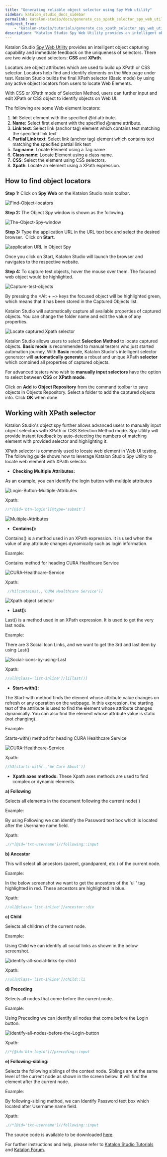 ```yaml
---
title: "Generating reliable object selector using Spy Web utility"
sidebar: katalon_studio_docs_sidebar
permalink: katalon-studio/docs/generate_css_xpath_selector_spy_web_utility.html
redirect_from:
    - "katalon-studio/tutorials/generate_css_xpath_selector_spy_web_utility.html"
description: "Katalon Studio Spy Web Utility provides an intelligent object capturing capability and immediate feedback on CSS Selector & Xpath selector. Learn more!"
---
```

Katalon Studio [Spy Web Utility](http://docs.katalon.com/pages/viewpage.action?pageId=5117668) provides an intelligent object capturing capability and immediate feedback on the uniqueness of selectors. There are two widely used selectors: **CSS** and **XPath**.

Locators are object attributes which are used to build up XPath or CSS selector. Locators help find and identify elements on the Web page under test. Katalon Studio builds the final XPath selector (Basic mode) by using any active object locators from users to locate Web Elements.

With CSS or XPath mode of Selection Method, users can further input and edit XPath or CSS object to identify objects on Web UI.

The following are some Web element locators:

1.  **Id**: Select element with the specified @id attribute.
2.  **Name**: Select first element with the specified @name attribute.
3.  **Link text**: Select link (anchor tag) element which contains text matching the specified link text
4.  **Partial Link text**: Select link (anchor tag) element which contains text matching the specified partial link text
5.  **Tag name**: Locate Element using a Tag name
6.  **Class name**: Locate Element using a class name.
7.  **CSS**: Select the element using CSS selectors.
8.  **Xpath**: Locate an element using a XPath expression.

How to find object locators
---------------------------

**Step 1:** Click on **Spy Web** on the Katalon Studio main toolbar.

![Find-Object-locators](https://github.com/katalon-studio/docs-images/raw/master/katalon-studio/tutorials/generate_css_xpath_selector_spy_web_utility/Find-Object-locators.png)

**Step 2:** The Object Spy window is shown as the following.

![The-Object-Spy-window](https://github.com/katalon-studio/docs-images/raw/master/katalon-studio/tutorials/generate_css_xpath_selector_spy_web_utility/The-Object-Spy-window.png)

**Step 3:** Type the application URL in the URL text box and select the desired browser.  Click on **Start**.

![application URL in Object Spy](https://github.com/katalon-studio/docs-images/raw/master/katalon-studio/tutorials/generate_css_xpath_selector_spy_web_utility/application-URL-in-Object-Spy.png)

Once you click on Start, Katalon Studio will launch the browser and navigates to the respective website.

**Step 4:** To capture test objects, hover the mouse over them. The focused web object would be highlighted.

![Capture-test-objects](https://github.com/katalon-studio/docs-images/raw/master/katalon-studio/tutorials/generate_css_xpath_selector_spy_web_utility/Capture-test-objects.png)

By pressing the <Alt + ~> keys the focused object will be highlighted green, which means that it has been stored in the Captured Objects list.

Katalon Studio will automatically capture all available properties of captured objects. You can change the folder name and edit the value of any properties.

![Locate captured Xpath selector](https://github.com/katalon-studio/docs-images/raw/master/katalon-studio/tutorials/generate_css_xpath_selector_spy_web_utility/Locate-captured-objects.png)

Katalon Studio allows users to select **Selection Method** to locate captured objects. **Basic mode** is recommended to manual testers who just started automation journey. With **Basic** mode, Katalon Studio's intelligent selector generator will **automatically generate** a robust and unique XPath **selector** which combined all properties of captured objects.

For advanced testers who wish to **manually input selectors** have the option to select between **CSS** or **XPath mode**.

Click on **Add** to **Object Repository** from the command toolbar to save objects in Objects Repository. Select a folder to add the captured objects into. Click **OK** when done.

Working with XPath selector
---------------------------

Katalon Studio's object spy further allows advanced users to manually input object selectors with XPath or CSS Selection Method mode. Spy Utility will provide instant feedback by auto-detecting the numbers of matching element with provided selector and highlighting it.

XPath selector is commonly used to locate web element in Web UI testing. The following guide shows how to leverage Katalon Studio Spy Utility to locate web element with XPath selector.

*   **Checking Multiple Attributes:**

As an example, you can identify the login button with multiple attributes

![Login-Button-Multiple-Attributes](https://github.com/katalon-studio/docs-images/raw/master/katalon-studio/tutorials/generate_css_xpath_selector_spy_web_utility/Login-Button-Multiple-Attributes.png)

Xpath:

```groovy
//*[@id='btn-login'][@type='submit']

```

![Multiple-Attributes](https://github.com/katalon-studio/docs-images/raw/master/katalon-studio/tutorials/generate_css_xpath_selector_spy_web_utility/Multiple-Attributes.png)

*   **Contains():**

Contains() is a method used in an XPath expression. It is used when the value of any attribute changes dynamically such as login information.

Example:

Contains method for heading CURA Healthcare Service

![CURA-Healthcare-Service](https://github.com/katalon-studio/docs-images/raw/master/katalon-studio/tutorials/generate_css_xpath_selector_spy_web_utility/CURA-Healthcare-Service.png)

Xpath:

```groovy
 //h1[contains(.,'CURA Healthcare Service')]

```

![Xpath object selector](https://github.com/katalon-studio/docs-images/raw/master/katalon-studio/tutorials/generate_css_xpath_selector_spy_web_utility/Contain-Method.png)

*   **Last():**

Last() is a method used in an XPath expression. It is used to get the very last node.

Example:

There are 3 Social Icon Links, and we want to get the 3rd and last item by using Last()

![Social-icons-by-using-Last](https://github.com/katalon-studio/docs-images/raw/master/katalon-studio/tutorials/generate_css_xpath_selector_spy_web_utility/Social-icons-by-using-Last.png)

Xpath:

```groovy
//ul[@class='list-inline']/li[last()]

```

*   **Start-with():**

The Start-with method finds the element whose attribute value changes on refresh or any operation on the webpage. In this expression, the starting text of the attribute is used to find the element whose attribute changes dynamically. You can also find the element whose attribute value is static (not changing).

Example:

Starts-with() method for heading CURA Healthcare Service

![CURA-Healthcare-Service](https://github.com/katalon-studio/docs-images/raw/master/katalon-studio/tutorials/generate_css_xpath_selector_spy_web_utility/CURA-Healthcare-Service.png)

Xpath:

```groovy
//h3[starts-with(.,'We Care About')]

```

*   **Xpath axes methods:** These Xpath axes methods are used to find complex or dynamic elements.

**a) Following**

Selects all elements in the document following the current node( )

Example:

By using Following we can identify the Password text box which is located after the Username name field.

Xpath:

```groovy
.//*[@id='txt-username']//following::input

```

**b) Ancestor**

This will select all ancestors (parent, grandparent, etc.) of the current node.

Example:

In the below screenshot we want to get the ancestors of the 'ul ' tag highlighted in red. These ancestors are highlighted in blue.

Xpath:

```groovy
//ul[@class='list-inline']/ancestor::div

```

**c) Child**

Selects all children of the current node.

Example:

Using Child we can identify all social links as shown in the below screenshot.

![identify-all-social-links-by-child](https://github.com/katalon-studio/docs-images/raw/master/katalon-studio/tutorials/generate_css_xpath_selector_spy_web_utility/identify-all-social-links-by-child.png)

Xpath:

```groovy
//ul[@class='list-inline']/child::li

```

**d) Preceding**

Selects all nodes that come before the current node.

Example:

Using Preceding we can identify all nodes that come before the Login button.

![identify-all-nodes-before-the-Login-button](https://github.com/katalon-studio/docs-images/raw/master/katalon-studio/tutorials/generate_css_xpath_selector_spy_web_utility/identify-all-nodes-before-the-Login-button.png)

Xpath:

```groovy
//*[@id='btn-login']//preceding::input

```

**e) Following-sibling:**

Selects the following siblings of the context node. Siblings are at the same level of the current node as shown in the screen below. It will find the element after the current node.

Example:

By following-sibling method, we can Identify Password text box which located after Username name field.

Xpath:

```groovy
.//*[@id='txt-username']//following::input

```

The source code is available to be downloaded [here](https://github.com/katalon-studio/katalon-web-automation).

For further instructions and help, please refer to [Katalon Studio Tutorials](/katalon-studio/tutorials/) and [Katalon Forum](https://forum.katalon.com/).